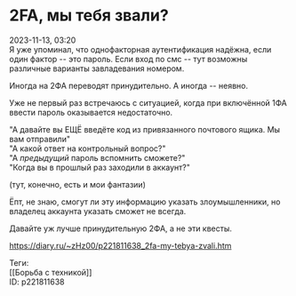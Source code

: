 2FA, мы тебя звали?
====================

   
 2023-11-13, 03:20   
  Я уже упоминал, что однофакторная аутентификация надёжна, если один фактор -- это пароль. Если вход по смс -- тут возможны различные варианты завладевания номером.   
   
 Иногда на 2ФА переводят принудительно. А иногда -- неявно.   
   
 Уже не первый раз встречаюсь с ситуацией, когда при включённой 1ФА ввести пароль оказывается недостаточно.   
   
 "А давайте вы ЕЩЁ введёте код из привязанного почтового ящика. Мы вам отправили"   
 "А какой ответ на контрольный вопрос?"   
 "А  *предыдущий*  пароль вспомнить сможете?"   
 "Когда вы в прошлый раз заходили в аккаунт?"   
   
 (тут, конечно, есть и мои фантазии)   
   
 Ёпт, не знаю, смогут ли эту информацию указать злоумышленники, но владелец аккаунта указать сможет не всегда.   
   
 Давайте уж лучше принудительную 2ФА, а не эти квесты.   
    
 <https://diary.ru/~zHz00/p221811638_2fa-my-tebya-zvali.htm>   
   
 Теги:   
 [[Борьба с техникой]]   
 ID: p221811638